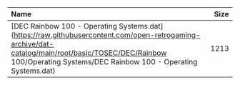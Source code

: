 |Name|Size|
|:---|---:|
|[DEC Rainbow 100 - Operating Systems.dat](https://raw.githubusercontent.com/open-retrogaming-archive/dat-catalog/main/root/basic/TOSEC/DEC/Rainbow 100/Operating Systems/DEC Rainbow 100 - Operating Systems.dat)|1213|
